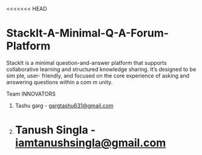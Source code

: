 <<<<<<< HEAD

# StackIt-A-Minimal-Q-A-Forum-Platform

StackIt is a minimal question-and-answer platform that supports collaborative learning and structured knowledge sharing. It’s designed to be sim ple, user- friendly, and focused on the core experience of asking and answering questions within a com m unity.

Team INNOVATORS

1. Tashu garg - gargtashu631@gmail.com
2. # Tanush Singla - iamtanushsingla@gmail.com

#
